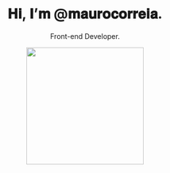 <h1 align="center"> 𝐇𝐢, 𝐈’𝐦 @𝐦𝐚𝐮𝐫𝐨𝐜𝐨𝐫𝐫𝐞𝐢𝐚. </h1>
<p  align="center">Front-end Developer. </p>
<div align="center"><img height="236" widht= "450" src="https://i.pinimg.com/originals/b3/e2/2e/b3e22e164a207f353809d20dde261bb8.gif"></div>

